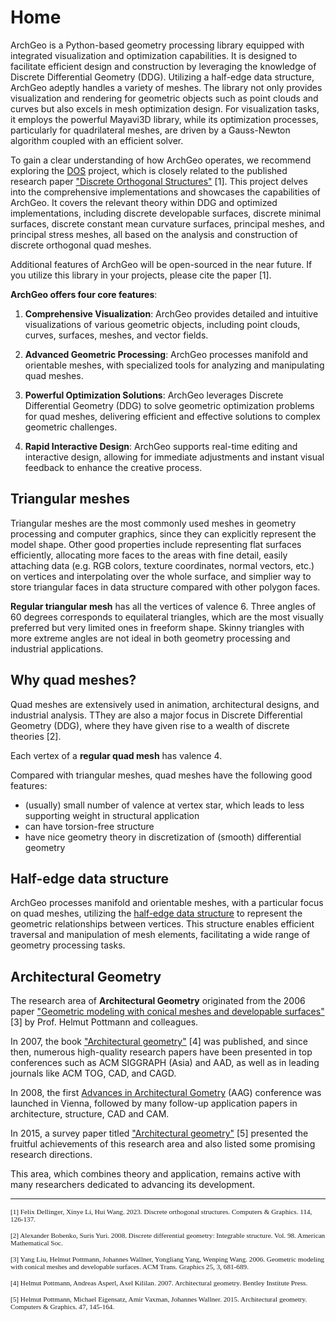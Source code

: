 # Home

ArchGeo is a Python-based geometry processing library equipped with integrated visualization and optimization capabilities. 
It is designed to facilitate efficient design and construction by leveraging the knowledge of Discrete Differential Geometry (DDG). 
Utilizing a half-edge data structure, ArchGeo adeptly handles a variety of meshes. The library not only provides visualization and rendering for geometric objects such as point clouds and curves but also excels in mesh optimization design. 
For visualization tasks, it employs the powerful Mayavi3D library, while its optimization processes, particularly for quadrilateral meshes, are driven by a Gauss-Newton algorithm coupled with an efficient solver.

To gain a clear understanding of how ArchGeo operates, we recommend exploring the [DOS](https://github.com/WWmore/DOS) project, which is closely related to the published research paper ["Discrete Orthogonal Structures"](https://doi.org/10.1016/j.cag.2023.05.024) [1]. This project delves into the comprehensive implementations and showcases the capabilities of ArchGeo. It covers the relevant theory within DDG and optimized implementations, including discrete developable surfaces, discrete minimal surfaces, discrete constant mean curvature surfaces, principal meshes, and principal stress meshes, all based on the analysis and construction of discrete orthogonal quad meshes.

Additional features of ArchGeo will be open-sourced in the near future. If you utilize this library in your projects, please cite the paper [1].


**ArchGeo offers four core features**:

1. **Comprehensive Visualization**: ArchGeo provides detailed and intuitive visualizations of various geometric objects, including point clouds, curves, surfaces, meshes, and vector fields.

2. **Advanced Geometric Processing**: ArchGeo processes manifold and orientable meshes, with specialized tools for analyzing and manipulating quad meshes.

3. **Powerful Optimization Solutions**: ArchGeo leverages Discrete Differential Geometry (DDG) to solve geometric optimization problems for quad meshes, delivering efficient and effective solutions to complex geometric challenges.

4. **Rapid Interactive Design**: ArchGeo supports real-time editing and interactive design, allowing for immediate adjustments and instant visual feedback to enhance the creative process.

<!-- * Visualizing any point cloud, curves, surfaces, meshes and vector field;
* Geometrically processing any manifold and orientable mesh;
* Solving geometric optimization problems;
* Fast interactive edit and design. -->

## Triangular meshes
Triangular meshes are the most commonly used meshes in geometry processing and computer graphics, since they can explicitly represent the model shape.
Other good properties include representing flat surfaces efficiently, allocating more faces to the areas with fine detail, easily attaching data (e.g. RGB colors, texture coordinates, normal vectors, etc.) on vertices and interpolating over the whole surface, and simplier way to store triangular faces in data structure compared with other polygon faces. 

**Regular triangular mesh** has all the vertices of valence 6.
Three angles of 60 degrees corresponds to equilateral triangles, which are the most visually preferred but very limited ones in freeform shape. 
Skinny triangles with more extreme angles are not ideal in both geometry processing and industrial applications.

## Why quad meshes?
Quad meshes are extensively used in animation, architectural designs, and industrial analysis.
TThey are also a major focus in Discrete Differential Geometry (DDG), where they have given rise to a wealth of discrete theories [2].

Each vertex of a **regular quad mesh** has valence 4.

Compared with triangular meshes, quad meshes have the following good features:

* (usually) small number of valence at vertex star, which leads to less supporting weight in structural application
* can have torsion-free structure
* have nice geometry theory in discretization of (smooth) differential geometry

## Half-edge data structure
ArchGeo processes manifold and orientable meshes, with a particular focus on quad meshes, utilizing the [half-edge data structure](https://cs184.eecs.berkeley.edu/sp20/article/17/an-introduction-to-half-edge-dat) to represent the geometric relationships between vertices. This structure enables efficient traversal and manipulation of mesh elements, facilitating a wide range of geometry processing tasks.

## Architectural Geometry

The research area of **Architectural Geometry** originated from the 2006 paper ["Geometric modeling with conical meshes and developable surfaces"](https://doi.org/10.1145/1141911.1141941) [3] by Prof. Helmut Pottmann and colleagues. 

In 2007, the book ["Architectural geometry"](http://www.architecturalgeometry.at/) [4] was published, and since then, numerous high-quality research papers have been presented in top conferences such as ACM SIGGRAPH (Asia) and AAD, as well as in leading journals like ACM TOG, CAD, and CAGD.

In 2008, the first [Advances in Architectural Gometry](https://www.architecturalgeometry.org/aag08/) (AAG) conference was launched in Vienna, followed by many follow-up application papers in architecture, structure, CAD and CAM.

In 2015, a survey paper titled ["Architectural geometry"](https://doi.org/10.1016/j.cag.2014.11.002) [5] presented the fruitful achievements of this research area and also listed some promising research directions. 

This area, which combines theory and application, remains active with many researchers dedicated to advancing its development.


-----------------------------------------------------------


<span style="font-family:Papyrus; font-size:0.8em;">[1] Felix Dellinger, Xinye Li, Hui Wang. 2023. Discrete orthogonal structures. Computers & Graphics. 114, 126-137.</span>

<span style="font-family:Papyrus; font-size:0.8em;">[2] Alexander Bobenko, Suris Yuri. 2008. Discrete differential geometry: Integrable structure. Vol. 98. American Mathematical Soc.</span>

<span style="font-family:Papyrus; font-size:0.8em;">[3] Yang Liu, Helmut Pottmann, Johannes Wallner, Yongliang Yang, Wenping Wang. 2006. Geometric modeling with conical meshes and developable surfaces. ACM Trans. Graphics 25, 3, 681-689.</span>

<span style="font-family:Papyrus; font-size:0.8em;">[4] Helmut Pottmann, Andreas Asperl, Axel Kililan. 2007. Architectural geometry. Bentley Institute Press.</span>

<span style="font-family:Papyrus; font-size:0.8em;">[5] Helmut Pottmann, Michael Eigensatz, Amir Vaxman, Johannes Wallner. 2015. Architectural geometry. Computers & Graphics. 47, 145-164.</span>

<!-- [1] Yang Liu, Helmut Pottmann, Johannes Wallner, Yongliang Yang, Wenping Wang. 2006. Geometric modeling with conical meshes and developable surfaces. ACM Trans. Graphics 25, 3, 681--689.

[2] Helmut Pottmann, Andreas Asperl, Axel Kililan. 2007. Architectural geometry. Bentley Institute Press.

[3] Helmut Pottmann, Michael Eigensatz, Amir Vaxman, Johannes Wallner. 2015. Architectural geometry. Computers & Graphics. 47, 145--164. -->


